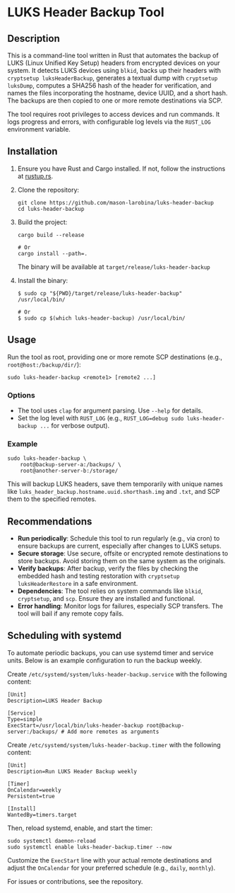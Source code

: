 # LUKS Header Backup Tool

## Description

This is a command-line tool written in Rust that automates the backup of LUKS (Linux Unified Key Setup) headers from encrypted devices on your system. It detects LUKS devices using `blkid`, backs up their headers with `cryptsetup luksHeaderBackup`, generates a textual dump with `cryptsetup luksDump`, computes a SHA256 hash of the header for verification, and names the files incorporating the hostname, device UUID, and a short hash. The backups are then copied to one or more remote destinations via SCP.

The tool requires root privileges to access devices and run commands. It logs progress and errors, with configurable log levels via the `RUST_LOG` environment variable.

## Installation

1. Ensure you have Rust and Cargo installed. If not, follow the instructions at [rustup.rs](https://rustup.rs/).

2. Clone the repository:
   ```
   git clone https://github.com/mason-larobina/luks-header-backup
   cd luks-header-backup
   ```

3. Build the project:
   ```
   cargo build --release

   # Or 
   cargo install --path=.
   ```
   The binary will be available at `target/release/luks-header-backup`


4. Install the binary:

    ```
    $ sudo cp "${PWD}/target/release/luks-header-backup" /usr/local/bin/

    # Or
    $ sudo cp $(which luks-header-backup) /usr/local/bin/
    ```

## Usage

Run the tool as root, providing one or more remote SCP destinations (e.g., `root@host:/backup/dir/`):

```
sudo luks-header-backup <remote1> [remote2 ...]
```

### Options
- The tool uses `clap` for argument parsing. Use `--help` for details.
- Set the log level with `RUST_LOG` (e.g., `RUST_LOG=debug sudo luks-header-backup ...` for verbose output).

### Example
```
sudo luks-header-backup \
    root@backup-server-a:/backups/ \
    root@another-server-b:/storage/
```

This will backup LUKS headers, save them temporarily with unique names like `luks_header_backup.hostname.uuid.shorthash.img` and `.txt`, and SCP them to the specified remotes.

## Recommendations

- **Run periodically**: Schedule this tool to run regularly (e.g., via cron) to ensure backups are current, especially after changes to LUKS setups.
- **Secure storage**: Use secure, offsite or encrypted remote destinations to store backups. Avoid storing them on the same system as the originals.
- **Verify backups**: After backup, verify the files by checking the embedded hash and testing restoration with `cryptsetup luksHeaderRestore` in a safe environment.
- **Dependencies**: The tool relies on system commands like `blkid`, `cryptsetup`, and `scp`. Ensure they are installed and functional.
- **Error handling**: Monitor logs for failures, especially SCP transfers. The tool will bail if any remote copy fails.

## Scheduling with systemd

To automate periodic backups, you can use systemd timer and service units. Below is an example configuration to run the backup weekly.

Create `/etc/systemd/system/luks-header-backup.service` with the following content:

```
[Unit]
Description=LUKS Header Backup

[Service]
Type=simple
ExecStart=/usr/local/bin/luks-header-backup root@backup-server:/backups/ # Add more remotes as arguments
```

Create `/etc/systemd/system/luks-header-backup.timer` with the following content:

```
[Unit]
Description=Run LUKS Header Backup weekly

[Timer]
OnCalendar=weekly
Persistent=true

[Install]
WantedBy=timers.target
```

Then, reload systemd, enable, and start the timer:

```
sudo systemctl daemon-reload
sudo systemctl enable luks-header-backup.timer --now
```

Customize the `ExecStart` line with your actual remote destinations and adjust the `OnCalendar` for your preferred schedule (e.g., `daily`, `monthly`).

For issues or contributions, see the repository.
